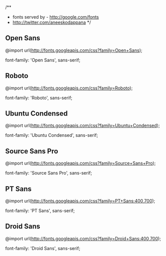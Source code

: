/**
 * fonts served by - http://google.com/fonts
 * http://twitter.com/aneeskodappana
 */

## Open Sans

@import url(http://fonts.googleapis.com/css?family=Open+Sans);

font-family: 'Open Sans', sans-serif;


## Roboto

@import url(http://fonts.googleapis.com/css?family=Roboto);

font-family: 'Roboto', sans-serif;


## Ubuntu Condensed

@import url(http://fonts.googleapis.com/css?family=Ubuntu+Condensed);

font-family: 'Ubuntu Condensed', sans-serif;


## Source Sans Pro

@import url(http://fonts.googleapis.com/css?family=Source+Sans+Pro);

font-family: 'Source Sans Pro', sans-serif;


## PT Sans

@import url(http://fonts.googleapis.com/css?family=PT+Sans:400,700);

font-family: 'PT Sans', sans-serif;


## Droid Sans

@import url(http://fonts.googleapis.com/css?family=Droid+Sans:400,700);

font-family: 'Droid Sans', sans-serif;